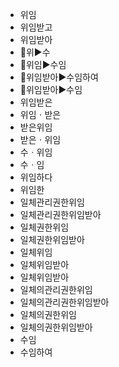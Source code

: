- 위임
- 위임받고
- 위임받아
- 📌위▶️수
- 📌위임▶️수임
- 📌위임받아▶️수임하여
- 📌위임받아▶️수임
- 위임받은
- 위임ㆍ받은
- 받은위임
- 받은ㆍ위임
- 수ㆍ위임
- 수ㆍ임
- 위임하다
- 위임한
- 일체관리권한위임
- 일체관리권한위임받아
- 일체권한위임
- 일체권한위임받아
- 일체위임
- 일체위임받아
- 일체위임받아
- 일체의관리권한위임
- 일체의관리권한위임받아
- 일체의권한위임
- 일체의권한위임받아
- 수임
- 수임하여
